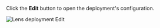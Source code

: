 Click the **Edit** button to open the deployment's configuration.

![Lens deployment Edit](/images/lens-deployment-edit.jpg)